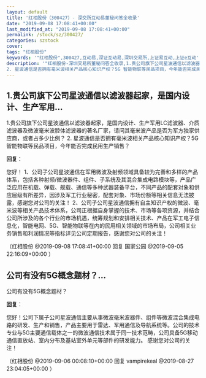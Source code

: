 ```yaml
---
layout: default
title: '红相股份（300427）- 深交所互动易董秘问答全收录'
date: "2019-09-08 17:08:41+00:00"
last_modified_at: "2019-09-08 17:08:41+00:00"
permalink: /stock/sz/300427/
categories: szstock
cover: 
tags: "红相股份"
keywords: '"红相股份",300427,互动易,深证互动易,深圳交易所,上证易互动,上证e互动'
description: '"红相股份-深圳交易所董秘问答全收录,1.贵公司旗下公司星波通信以滤波器起家，是国内设计、生产军用LC滤波器、介质滤波器及微波毫米波腔体滤波器的著名厂家，请问其毫米波产品是否为军方独家供应商，或者占多少比例？
2. 星波通信是否拥有毫米波相关产品核心知识产权？5G 智能物联等民品项目，今年能否完成民用生产销售？"'
---
```


## 1.贵公司旗下公司星波通信以滤波器起家，是国内设计、生产军用...

1.贵公司旗下公司星波通信以滤波器起家，是国内设计、生产军用LC滤波器、介质滤波器及微波毫米波腔体滤波器的著名厂家，请问其毫米波产品是否为军方独家供应商，或者占多少比例？
2. 星波通信是否拥有毫米波相关产品核心知识产权？5G 智能物联等民品项目，今年能否完成民用生产销售？

**回复**：

您好！
1、公司子公司星波通信在军用微波及射频领域具备较为完善和多样的产品体系，包括各种射频/微波器件、组件、子系统及其混合集成电路模块等，产品广泛应用在机载、弹载、舰载、通信等多种武器装备平台，不同产品的配套对象和供应层级有所差异，因涉及军工行业秘密，配套对象、市场份额等相关信息无法披露，感谢您对公司的关注！
2、公司子公司星波通信拥有自主知识产权的微波、毫米波等相关产品技术体系，公司正根据自身掌握的技术、市场等各项资源，并结合公司所涉及的各个行业的市场机遇，统筹规划和安排相关技术、产品在军工电子信息化，智能电网、5G、智能物联等在内的民用相关领域的市场布局，公司相关业务销售和利润情况等指标详见公司定期报告，感谢您对公司的关注！ 

（红相股份  @2019-09-08 17:08:41+00:00 回复 国家公园  @2019-09-05 22:16:09+00:00 ）

## 公司有没有5G概念题材？...

公司有没有5G概念题材？

**回复**：

您好！公司下属子公司星波通信主要从事微波毫米波器件、组件等微波混合集成电路的研发、生产和销售，产品主要用于雷达、军用通信及导航系统等。公司的技术专业与5G主要通信载体之一的微波通信技术属于同一技术范畴，公司具备5G移动通信直放站、室内分布及基站室外单元等部件的研发能力。 感谢您对公司的关注！ 

（红相股份  @2019-09-06 00:08:10+00:00 回复 vampirekeal  @2019-08-27 23:04:05+00:00 ）

